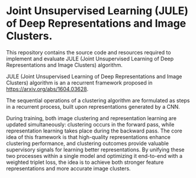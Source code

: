 # Joint Unsupervised Learning (JULE) of Deep Representations and Image Clusters.

This repository contains the source code and resources required to implement and evaluate JULE (Joint Unsupervised Learning of Deep Representations and Image Clusters) algorithm. 

JULE (Joint Unsupervised Learning of Deep Representations and Image Clusters) algorithm is an a recurrent framework proposed in https://arxiv.org/abs/1604.03628.

The sequential operations of a clustering algorithm are formulated as steps in a recurrent process, built upon representations generated by a CNN. 

During training, both image clustering and representation learning are updated simultaneously: clustering occurs in the forward pass, while representation learning takes place during the backward pass. 
The core idea of this framework is that high-quality representations enhance clustering performance, and clustering outcomes provide valuable supervisory signals for learning better representations. By unifying these two processes within a single model and optimizing it end-to-end with a weighted triplet loss, the idea is to achieve both stronger feature representations and more accurate image clusters. 
